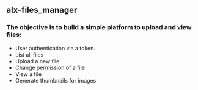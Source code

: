 ## alx-files_manager
### The objective is to build a simple platform to upload and view files:

* User authentication via a token.
* List all files
* Upload a new file
* Change permission of a file
* View a file
* Generate thumbnails for images
